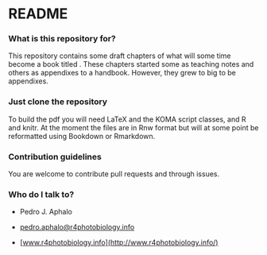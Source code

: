 # README #

### What is this repository for? ###

This repository contains some draft chapters of what will some time become a book titled . These chapters started some as teaching notes and others as appendixes to a handbook. However, they grew to big to be appendixes. 

### Just clone the repository ###

To build the pdf you will need LaTeX and the KOMA script classes, and R and knitr. At the moment the files are in Rnw format but will at some point be reformatted using Bookdown or Rmarkdown.

### Contribution guidelines ###

You are welcome to contribute pull requests and through issues.

### Who do I talk to? ###

* Pedro J. Aphalo 

* [pedro.aphalo@r4photobiology.info](mailto:pedro.aphalo@r4photobiology.info)

* [www.r4photobiology.info](http://www.r4photobiology.info/)